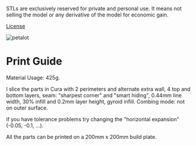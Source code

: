 STLs are exclusively reserved for private and personal use. It means not selling the model or any derivative of the model for economic gain.

[License](https://creativecommons.org/licenses/by-nc-sa/4.0/)

![petalot](https://github.com/function3d/petalot/raw/master/STLs/petalot_v1.1.png)

# Print Guide

Material Usage: 425g.

I slice the parts in Cura with 2 perimeters and alternate extra wall, 4 top and bottom layers, seam: "sharpest corner" and "smart hiding", 0.44mm line width, 30% infill and 0.2mm layer height, gyroid infill. Combing mode: not on outer surface.

if you have tolerance problems try changing the "horizontal expansion" (-0.05, -0.1, ...).

All the parts can be printed on a 200mm x 200mm build plate.
